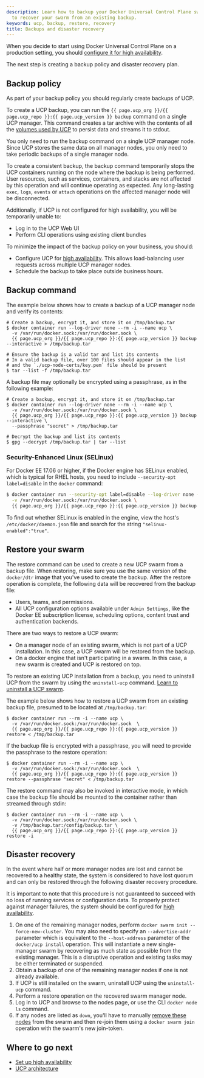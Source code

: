 ```yaml
---
description: Learn how to backup your Docker Universal Control Plane swarm, and
  to recover your swarm from an existing backup.
keywords: ucp, backup, restore, recovery
title: Backups and disaster recovery
---
```


When you decide to start using Docker Universal Control Plane on a production
setting, you should
[configure it for high availability](configure/set-up-high-availability.md).

The next step is creating a backup policy and disaster recovery plan.

## Backup policy

As part of your backup policy you should regularly create backups of UCP.

To create a UCP backup, you can run the `{{ page.ucp_org }}/{{ page.ucp_repo }}:{{ page.ucp_version }} backup` command
on a single UCP manager. This command creates a tar archive with the
contents of all the [volumes used by UCP](../architecture.md) to persist data
and streams it to stdout.

You only need to run the backup command on a single UCP manager node. Since UCP
stores the same data on all manager nodes, you only need to take periodic
backups of a single manager node.

To create a consistent backup, the backup command temporarily stops the UCP
containers running on the node where the backup is being performed. User
resources, such as services, containers, and stacks are not affected by this
operation and will continue operating as expected. Any long-lasting `exec`,
`logs`, `events` or `attach` operations on the affected manager node will
be disconnected.

Additionally, if UCP is not configured for high availability, you will be
temporarily unable to:

* Log in to the UCP Web UI
* Perform CLI operations using existing client bundles

To minimize the impact of the backup policy on your business, you should:

* Configure UCP for [high availability](configure/set-up-high-availability.md).
  This allows load-balancing user requests across multiple UCP manager nodes.
* Schedule the backup to take place outside business hours.

## Backup command

The example below shows how to create a backup of a UCP manager node and
verify its contents:

```none
# Create a backup, encrypt it, and store it on /tmp/backup.tar
$ docker container run --log-driver none --rm -i --name ucp \
  -v /var/run/docker.sock:/var/run/docker.sock \
  {{ page.ucp_org }}/{{ page.ucp_repo }}:{{ page.ucp_version }} backup --interactive > /tmp/backup.tar

# Ensure the backup is a valid tar and list its contents
# In a valid backup file, over 100 files should appear in the list
# and the `./ucp-node-certs/key.pem` file should be present
$ tar --list -f /tmp/backup.tar
```

A backup file may optionally be encrypted using a passphrase, as in the
following example:

```none
# Create a backup, encrypt it, and store it on /tmp/backup.tar
$ docker container run --log-driver none --rm -i --name ucp \
  -v /var/run/docker.sock:/var/run/docker.sock \
  {{ page.ucp_org }}/{{ page.ucp_repo }}:{{ page.ucp_version }} backup --interactive \
  --passphrase "secret" > /tmp/backup.tar

# Decrypt the backup and list its contents
$ gpg --decrypt /tmp/backup.tar | tar --list
```

### Security-Enhanced Linux (SELinux)

For Docker EE 17.06 or higher, if the Docker engine has SELinux enabled,
which is typical for RHEL hosts, you need to include `--security-opt label=disable`
in the `docker` command:

```bash
$ docker container run --security-opt label=disable --log-driver none --rm -i --name ucp \
  -v /var/run/docker.sock:/var/run/docker.sock \
  {{ page.ucp_org }}/{{ page.ucp_repo }}:{{ page.ucp_version }} backup --interactive > /tmp/backup.tar
```

To find out whether SELinux is enabled in the engine, view the host's
`/etc/docker/daemon.json` file and search for the string
`"selinux-enabled":"true"`.

## Restore your swarm

The restore command can be used to create a new UCP swarm from a backup file.
When restoring, make sure you use the same version of the `docker/dtr` image that
you've used to create the backup. After the restore operation is complete, the
following data will be recovered from the backup file:

* Users, teams, and permissions.
* All UCP configuration options available under `Admin Settings`, like the
  Docker EE subscription license, scheduling options, content trust and
  authentication backends.

There are two ways to restore a UCP swarm:

* On a manager node of an existing swarm, which is not part of a UCP
  installation. In this case, a UCP swarm will be restored from the backup.
* On a docker engine that isn't participating in a swarm. In this case, a new
  swarm is created and UCP is restored on top.

To restore an existing UCP installation from a backup, you need to
uninstall UCP from the swarm by using the `uninstall-ucp` command.
[Learn to uninstall a UCP swarm](install/uninstall.md).

The example below shows how to restore a UCP swarm from an existing backup
file, presumed to be located at `/tmp/backup.tar`:

```none
$ docker container run --rm -i --name ucp \
  -v /var/run/docker.sock:/var/run/docker.sock  \
  {{ page.ucp_org }}/{{ page.ucp_repo }}:{{ page.ucp_version }} restore < /tmp/backup.tar
```

If the backup file is encrypted with a passphrase, you will need to provide the
passphrase to the restore operation:

```none
$ docker container run --rm -i --name ucp \
  -v /var/run/docker.sock:/var/run/docker.sock  \
  {{ page.ucp_org }}/{{ page.ucp_repo }}:{{ page.ucp_version }} restore --passphrase "secret" < /tmp/backup.tar
```

The restore command may also be invoked in interactive mode, in which case the
backup file should be mounted to the container rather than streamed through
stdin:

```none
$ docker container run --rm -i --name ucp \
  -v /var/run/docker.sock:/var/run/docker.sock \
  -v /tmp/backup.tar:/config/backup.tar \
  {{ page.ucp_org }}/{{ page.ucp_repo }}:{{ page.ucp_version }} restore -i
```

## Disaster recovery

In the event where half or more manager nodes are lost and cannot be recovered
to a healthy state, the system is considered to have lost quorum and can only be
restored through the following disaster recovery procedure.

It is important to note that this procedure is not guaranteed to succeed with
no loss of running services or configuration data. To properly protect against
manager failures, the system should be configured for
[high availability](configure/set-up-high-availability.md).

1. On one of the remaining manager nodes, perform `docker swarm init
   --force-new-cluster`. You may also need to specify an
   `--advertise-addr` parameter which is equivalent to the `--host-address`
   parameter of the `docker/ucp install` operation. This will instantiate a new
   single-manager swarm by recovering as much state as possible from the
   existing manager. This is a disruptive operation and existing tasks may be
   either terminated or suspended.
2. Obtain a backup of one of the remaining manager nodes if one is not already
   available.
3. If UCP is still installed on the swarm, uninstall UCP using the
   `uninstall-ucp` command.
4. Perform a restore operation on the recovered swarm manager node.
5. Log in to UCP and browse to the nodes page, or use the CLI `docker node ls`
   command.
6. If any nodes are listed as `down`, you'll have to manually [remove these
   nodes](../configure/scale-your-cluster.md) from the swarm and then re-join
   them using a `docker swarm join` operation with the swarm's new join-token.

## Where to go next

* [Set up high availability](configure/set-up-high-availability.md)
* [UCP architecture](../architecture.md)

